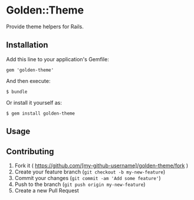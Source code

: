 # Golden::Theme

Provide theme helpers for Rails.

## Installation

Add this line to your application's Gemfile:

    gem 'golden-theme'

And then execute:

    $ bundle

Or install it yourself as:

    $ gem install golden-theme

## Usage

## Contributing

1. Fork it ( https://github.com/[my-github-username]/golden-theme/fork )
2. Create your feature branch (`git checkout -b my-new-feature`)
3. Commit your changes (`git commit -am 'Add some feature'`)
4. Push to the branch (`git push origin my-new-feature`)
5. Create a new Pull Request
